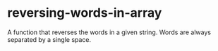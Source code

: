 # reversing-words-in-array
A function that reverses the words in a given string. Words are always separated by a single space.
